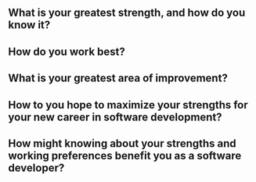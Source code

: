 ## What is your greatest strength, and how do you know it? ##
## How do you work best? ##
## What is your greatest area of improvement? ##
## How to you hope to maximize your strengths for your new career in software development? ##
## How might knowing about your strengths and working preferences benefit you as a software developer? ##
